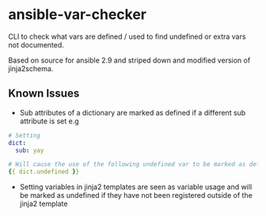 # ansible-var-checker

CLI to check what vars are defined / used to find undefined or extra vars not documented.

Based on source for ansible 2.9 and striped down and modified version of jinja2schema.

## Known Issues

- Sub attributes of a dictionary are marked as defined if a different sub attribute is set e.g

```yaml
# Setting
dict:
  sub: yay

# Will cause the use of the following undefined var to be marked as defined
{{ dict.undefined }}
```

- Setting variables in jinja2 templates are seen as variable usage and will be marked as undefined if they have not been registered outside of the jinja2 template
